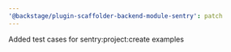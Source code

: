 ```yaml
---
'@backstage/plugin-scaffolder-backend-module-sentry': patch
---
```


Added test cases for sentry:project:create examples
